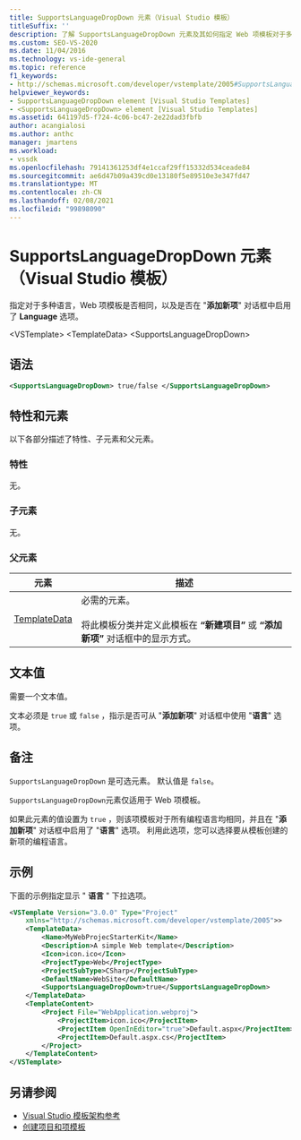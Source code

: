 ```yaml
---
title: SupportsLanguageDropDown 元素（Visual Studio 模板）
titleSuffix: ''
description: 了解 SupportsLanguageDropDown 元素及其如何指定 Web 项模板对于多语言是否相同，以及是否启用了 Language 选项。
ms.custom: SEO-VS-2020
ms.date: 11/04/2016
ms.technology: vs-ide-general
ms.topic: reference
f1_keywords:
- http://schemas.microsoft.com/developer/vstemplate/2005#SupportsLanguageDropDown
helpviewer_keywords:
- SupportsLanguageDropDown element [Visual Studio Templates]
- <SupportsLanguageDropDown> element [Visual Studio Templates]
ms.assetid: 641197d5-f724-4c06-bc47-2e22dad3fbfb
author: acangialosi
ms.author: anthc
manager: jmartens
ms.workload:
- vssdk
ms.openlocfilehash: 79141361253df4e1ccaf29ff15332d534ceade84
ms.sourcegitcommit: ae6d47b09a439cd0e13180f5e89510e3e347fd47
ms.translationtype: MT
ms.contentlocale: zh-CN
ms.lasthandoff: 02/08/2021
ms.locfileid: "99898090"
---
```

# <a name="supportslanguagedropdown-element-visual-studio-templates"></a>SupportsLanguageDropDown 元素（Visual Studio 模板）

指定对于多种语言，Web 项模板是否相同，以及是否在 "**添加新项**" 对话框中启用了 **Language** 选项。

 \<VSTemplate> \<TemplateData>
 \<SupportsLanguageDropDown>

## <a name="syntax"></a>语法

```xml
<SupportsLanguageDropDown> true/false </SupportsLanguageDropDown>
```

## <a name="attributes-and-elements"></a>特性和元素

 以下各部分描述了特性、子元素和父元素。

### <a name="attributes"></a>特性

 无。

### <a name="child-elements"></a>子元素

 无。

### <a name="parent-elements"></a>父元素

|元素|描述|
|-------------|-----------------|
|[TemplateData](../extensibility/templatedata-element-visual-studio-templates.md)|必需的元素。<br /><br /> 将此模板分类并定义此模板在 **“新建项目”** 或 **“添加新项”** 对话框中的显示方式。|

## <a name="text-value"></a>文本值

 需要一个文本值。

 文本必须是 `true` 或 `false` ，指示是否可从 "**添加新项**" 对话框中使用 "**语言**" 选项。

## <a name="remarks"></a>备注

 `SupportsLanguageDropDown` 是可选元素。 默认值是 `false`。

 `SupportsLanguageDropDown`元素仅适用于 Web 项模板。

 如果此元素的值设置为 `true` ，则该项模板对于所有编程语言均相同，并且在 "**添加新项**" 对话框中启用了 "**语言**" 选项。 利用此选项，您可以选择要从模板创建的新项的编程语言。

## <a name="example"></a>示例

 下面的示例指定显示 " **语言** " 下拉选项。

```xml
<VSTemplate Version="3.0.0" Type="Project"
    xmlns="http://schemas.microsoft.com/developer/vstemplate/2005">>
    <TemplateData>
        <Name>MyWebProjecStarterKit</Name>
        <Description>A simple Web template</Description>
        <Icon>icon.ico</Icon>
        <ProjectType>Web</ProjectType>
        <ProjectSubType>CSharp</ProjectSubType>
        <DefaultName>WebSite</DefaultName>
        <SupportsLanguageDropDown>true</SupportsLanguageDropDown>
    </TemplateData>
    <TemplateContent>
        <Project File="WebApplication.webproj">
            <ProjectItem>icon.ico</ProjectItem>
            <ProjectItem OpenInEditor="true">Default.aspx</ProjectItem>
            <ProjectItem>Default.aspx.cs</ProjectItem>
        </Project>
    </TemplateContent>
</VSTemplate>
```

## <a name="see-also"></a>另请参阅

- [Visual Studio 模板架构参考](../extensibility/visual-studio-template-schema-reference.md)
- [创建项目和项模板](../ide/creating-project-and-item-templates.md)
